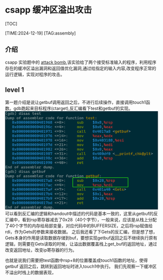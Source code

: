 # csapp 缓冲区溢出攻击

[TOC]

[TIME:2024-12-19]
[TAG:assembly]

## 介绍
csapp 实验题中的 [attack bomb](https://csapp.cs.cmu.edu/3e/labs.html),该实验给了两个接受标准输入的程序，利用程序存在的缓冲区溢出漏洞和返回值优化漏洞,通过给指定的输入内容,改变程序正常的运行逻辑，实现对程序的攻击。


## level 1
第一题介绍是说让getbuf调用返回之后，不进行后续操作，直接调用touch1函数。gdb跑起来目标程序(ctarget),反汇编看下test和getbuf的实现。
![disassembly for test/getbuf](attack_lab/1.png)
可以看到反汇编的逻辑和handout中描述的代码是基本一致的，这里从getbuf的反汇编中，看到rsp寄存器减去了0x28（40个字节），一般来说，应该是从栈上分配了40个字节的内存给局部变量，对应代码中的BUFFERSIZE，之后将rsp赋值给rdi，作为Gets的参数来接收数据。
之后我还看了下Gets的反汇编，但是想了想，Gets本身的作用是读取数据存储到buf，要想实现getbuf返回之后不继续执行原有逻辑，则需要在Gets读取的时候，让溢出数据覆盖栈上get_buf的返回地址，通过改变返回地址，改变ip寄存器的行为。

也就是说我们需要把test函数中rsp+8的位置覆盖成touch1函数的地址，使得getbuf 返回之后，跳转到返回地址时进入touch1中执行。
我们先观察一下缓冲区不溢出时栈上的数据表现，




